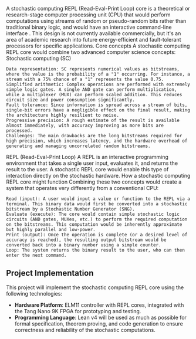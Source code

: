 A stochastic computing REPL (Read-Eval-Print Loop) core is a theoretical or research-stage computer processing unit (CPU) that would perform computations using streams of random or pseudo-random bits rather than traditional binary logic, and would have an interactive command-line interface
. This design is not currently available commercially, but it's an area of academic research into future energy-efficient and fault-tolerant processors for specific applications. 
Core concepts
A stochastic computing REPL core would combine two advanced computer science concepts:
Stochastic computing (SC)

    Data representation: SC represents numerical values as bitstreams, where the value is the probability of a "1" occurring. For instance, a stream with a 75% chance of a "1" represents the value 0.75.
    Simplified arithmetic: Complex operations are performed with extremely simple logic gates. A single AND gate can perform multiplication, while a multiplexer (MUX) can perform scaled addition. This reduces circuit size and power consumption significantly.
    Fault tolerance: Since information is spread across a stream of bits, single-bit errors have a negligible effect on the final result, making the architecture highly resilient to noise.
    Progressive precision: A rough estimate of the result is available almost immediately, with accuracy improving as more bits are processed.
    Challenges: The main drawbacks are the long bitstreams required for high precision, which increases latency, and the hardware overhead of generating and managing uncorrelated random bitstreams. 

REPL (Read-Eval-Print Loop)
A REPL is an interactive programming environment that takes a single user input, evaluates it, and returns the result to the user. A stochastic REPL core would enable this type of interaction directly on the stochastic hardware. 
How a stochastic computing REPL core might function
Combining these two concepts would create a system that operates very differently from a conventional CPU:

    Read (input): A user would input a value or function to the REPL via a terminal. This binary data would first be converted into a stochastic bitstream by a Stochastic Number Generator (SNG).
    Evaluate (execute): The core would contain simple stochastic logic circuits (AND gates, MUXes, etc.) to perform the required computation on the bitstreams. This computation would be inherently approximate but highly parallel and low-power.
    Print (output): Once the operation is complete (or a desired level of accuracy is reached), the resulting output bitstream would be converted back into a binary number using a simple counter.
    Loop: The system returns the binary result to the user, who can then enter the next command. 

## Project Implementation

This project will implement the stochastic computing REPL core using the following technologies:

- **Hardware Platform**: ELM11 controller with REPL cores, integrated with the Tang Nano 9K FPGA for prototyping and testing.
- **Programming Language**: Lean v4 will be used as much as possible for formal specification, theorem proving, and code generation to ensure correctness and reliability of the stochastic computations.

